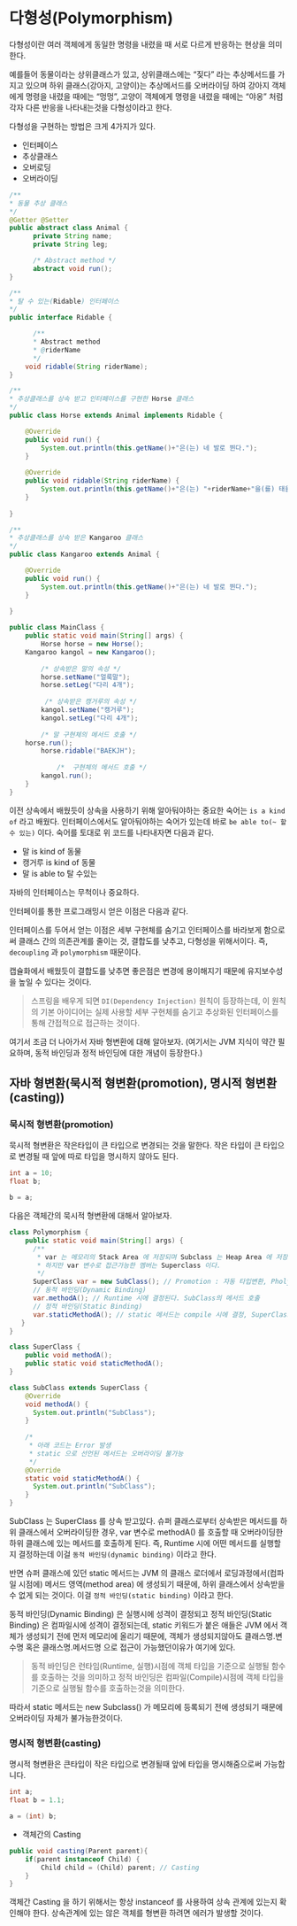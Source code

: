 # 다형성(Polymorphism)

다형성이란 여러 객체에게 동일한 명령을 내렸을 때 서로 다르게 반응하는 현상을 의미한다.

예를들어 동물이라는 상위클래스가 있고, 상위클래스에는 “짖다” 라는 추상메서드를 가지고 있으며 하위 클래스(강아지, 고양이)는 추상메서드를 오버라이딩 하여 
강아지 객체에게 명령을 내렸을 때에는 “멍멍”, 고양이 객체에게 명령을 내렸을 때에는 “야옹” 처럼 각자 다른 반응을 나타내는것을 다형성이라고 한다.

다형성을 구현하는 방법은 크게 4가지가 있다.

- 인터페이스
- 추상클래스
- 오버로딩
- 오버라이딩

```java
/**
* 동물 추상 클래스
*/
@Getter @Setter
public abstract class Animal {
	  private String name;
	  private String leg;

	  /* Abstract method */
	  abstract void run();
}

/**
* 탈 수 있는(Ridable) 인터페이스
*/
public interface Ridable {

	  /**
	  * Abstract method 
	  * @riderName
	  */
	void ridable(String riderName);
}

/**
* 추상클래스를 상속 받고 인터페이스를 구현한 Horse 클래스
*/
public class Horse extends Animal implements Ridable {

	@Override
	public void run() {
		System.out.println(this.getName()+"은(는) 네 발로 뛴다.");
	}
  
	@Override
	public void ridable(String riderName) {
		System.out.println(this.getName()+"은(는) "+riderName+"을(를) 태울 수 있다.");
	}
  
}

/**
* 추상클래스를 상속 받은 Kangaroo 클래스
*/
public class Kangaroo extends Animal {

	@Override
	public void run() {
		System.out.println(this.getName()+"은(는) 네 발로 뛴다.");
	}
  
}

public class MainClass {
	public static void main(String[] args) {
		Horse horse = new Horse();
    Kangaroo kangol = new Kangaroo();
    
		/* 상속받은 말의 속성 */
		horse.setName("얼룩말");
		horse.setLeg("다리 4개");
    
   		 /* 상속받은 캥거루의 속성 */
		kangol.setName("캥거루");
		kangol.setLeg("다리 4개");
    
		/* 말 구현체의 메서드 호출 */
    horse.run();
		horse.ridable("BAEKJH");
    
	        /*  구현체의 메서드 호출 */
		kangol.run();
	}
}
```

이전 상속에서 배웠듯이 상속을 사용하기 위해 알아둬야하는 중요한 숙어는 `is a kind of` 라고 배웠다. 인터페이스에서도 알아둬야하는 숙어가 있는데 바로 `be able to(~ 할 수 있는)` 이다.
숙어를 토대로 위 코드를 나타내자면 다음과 같다.

- 말 is kind of 동물
- 캥거루 is kind of 동물
- 말 is able to 탈 수있는

자바의 인터페이스는 무척이나 중요하다.

인터페이를 통한 프로그래밍시 얻은 이점은 다음과 같다.

인터페이스를 두어서 얻는 이점은 세부 구현체를 숨기고 인터페이스를 바라보게 함으로써 클래스 간의 의존관계를 줄이는 것, 결합도를 낮추고, 다형성을 위해서이다. 즉, `decoupling` 과 `polymorphism` 때문이다.

캡슐화에서 배웠듯이 결합도를 낮추면 좋은점은 변경에 용이해지기 때문에 유지보수성을 높일 수 있다는 것이다.

> 스프링을 배우게 되면 `DI(Dependency Injection)` 원칙이 등장하는데, 이 원칙의 기본 아이디어는 실제 사용할 세부 구현체를 숨기고 추상화된 인터페이스를 통해 간접적으로 접근하는 것이다. 

여기서 조금 더 나아가서 자바 형변환에 대해 알아보자. (여기서는 JVM 지식이 약간 필요하며, 동적 바인딩과 정적 바인딩에 대한 개념이 등장한다.)

## 자바 형변환(묵시적 형변환(promotion), 명시적 형변환(casting))

### 묵시적 형변환(promotion)

묵시적 형변환은 작은타입이 큰 타입으로 변경되는 것을 말한다. 작은 타입이 큰 타입으로 변경될 때 앞에 따로 타입을 명시하지 않아도 된다.

```java
int a = 10;
float b;

b = a;
```

다음은 객체간의 묵시적 형변환에 대해서 알아보자.

```java
class Polymorphism {
    public static void main(String[] args) {
      /**
       * var 는 메모리의 Stack Area 에 저장되며 Subclass 는 Heap Area 에 저장됩니다. 그리고 스택 영역에 저장된 var 는 힙 영역의 Subclass 를 가리킨다.
       * 하지만 var 변수로 접근가능한 멤버는 Superclass 이다.
       */
      SuperClass var = new SubClass(); // Promotion : 자동 타입변환, Pholymorphism
      // 동적 바인딩(Dynamic Binding)
      var.methodA(); // Runtime 시에 결정된다. SubClass의 메서드 호출
      // 정적 바인딩(Static Binding)
      var.staticMethodA(); // static 메서드는 compile 시에 결정, SuperClass의 메서드 호출
   }
}

class SuperClass {
    public void methodA();
    public static void staticMethodA();
}

class SubClass extends SuperClass {
    @Override
    void methodA() { 
      System.out.println("SubClass");
    }
  
    /*
     * 아래 코드는 Error 발생
     * static 으로 선언된 메서드는 오버라이딩 불가능
     */
    @Override
    static void staticMethodA() { 
      System.out.println("SubClass"); 
    }
}
```

SubClass 는 SuperClass 를 상속 받고있다. 슈퍼 클래스로부터 상속받은 메서드를 하위 클래스에서 오버라이딩한 경우, var 변수로 methodA() 를 호출할 때 오버라이딩한 하위 클래스에 있는
메서드를 호출하게 된다. 즉, Runtime 시에 어떤 메서드를 실행할지 결정하는데 이걸 `동적 바인딩(dynamic binding)` 이라고 한다.

반면 슈퍼 클래스에 있던 static 메서드는 JVM 의 클래스 로더에서 로딩과정에서(컴파일 시점에) 메서드 영역(method area) 에 생성되기 때문에, 하위 클래스에서 상속받을 수 없게 되는 것이다.
이걸 `정적 바인딩(static binding)` 이라고 한다.

동적 바인딩(Dynamic Binding) 은 실행시에 성격이 결정되고 정적 바인딩(Static Binding) 은 컴파일시에 성격이 결정되는데, static 키워드가 붙은 애들은 JVM 에서 객체가 생성되기 전에 먼저 메모리에 올리기 때문에, 객체가 생성되지않아도 클래스명.변수명 혹은 클래스명.메서드명 으로 접근이 가능했던이유가 여기에 있다.

> 동적 바인딩은 런타임(Runtime, 실행)시점에 객체 타입을 기준으로 실행될 함수를 호출하는 것을 의미하고 정적 바인딩은 컴파일(Compile)시점에 객체 타입을 기준으로 실행될 함수를 호출하는것을 의미한다.

따라서 static 메서드는 new Subclass() 가 메모리에 등록되기 전에 생성되기 때문에 오버라이딩 자체가 불가능한것이다.

### 명시적 형변환(casting)

명시적 형변환은 큰타입이 작은 타입으로 변경될때 앞에 타입을 명시해줌으로써 가능합니다.

```java
int a;
float b = 1.1;

a = (int) b;
```

- 객체간의 Casting

```java
public void casting(Parent parent){
	if(parent instanceof Child) {
		Child child = (Child) parent; // Casting
	}
}
```

객체간 Casting 을 하기 위해서는 항상 instanceof 를 사용하여 상속 관계에 있는지 확인해야 한다. 상속관계에 있는 않은 객체를 형변환 하려면 에러가 발생할 것이다.
